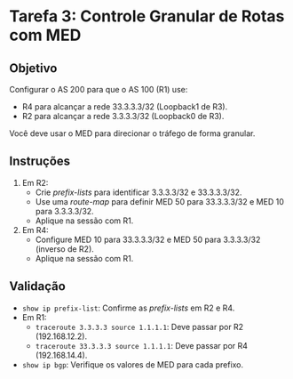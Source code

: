 # Tarefa 3: Controle Granular de Rotas com MED

## Objetivo
Configurar o AS 200 para que o AS 100 (R1) use:
- R4 para alcançar a rede 33.3.3.3/32 (Loopback1 de R3).
- R2 para alcançar a rede 3.3.3.3/32 (Loopback0 de R3).

Você deve usar o MED para direcionar o tráfego de forma granular.

## Instruções
1. Em R2:
   - Crie *prefix-lists* para identificar 3.3.3.3/32 e 33.3.3.3/32.
   - Use uma *route-map* para definir MED 50 para 33.3.3.3/32 e MED 10 para 3.3.3.3/32.
   - Aplique na sessão com R1.
2. Em R4:
   - Configure MED 10 para 33.3.3.3/32 e MED 50 para 3.3.3.3/32 (inverso de R2).
   - Aplique na sessão com R1.


## Validação
- `show ip prefix-list`: Confirme as *prefix-lists* em R2 e R4.
- Em R1:
  - `traceroute 3.3.3.3 source 1.1.1.1`: Deve passar por R2 (192.168.12.2).
  - `traceroute 33.3.3.3 source 1.1.1.1`: Deve passar por R4 (192.168.14.4).
- `show ip bgp`: Verifique os valores de MED para cada prefixo.